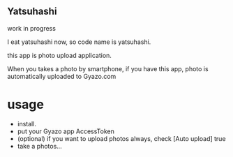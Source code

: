 Yatsuhashi
---

work in progress

I eat yatsuhashi now, so code name is yatsuhashi.

this app is photo upload application.

When you takes a photo by smartphone,
if you have this app, photo is automatically uploaded to Gyazo.com

# usage

- install.
- put your Gyazo app AccessToken
- (optional) if you want to upload photos always, check [Auto upload] true
- take a photos...
